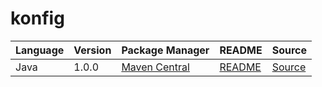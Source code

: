 # konfig

|Language|Version|Package Manager|README|Source|
|-|-|-|-|-|
|Java|1.0.0|[Maven Central](https://central.sonatype.com/artifact/com.konfigthis/java-merge-anyof-strings/1.0.0)|[README](https://github.com/konfig-dev/konfig/tree/HEAD/java#readme)|[Source](https://github.com/konfig-dev/konfig/tree/HEAD/java)|